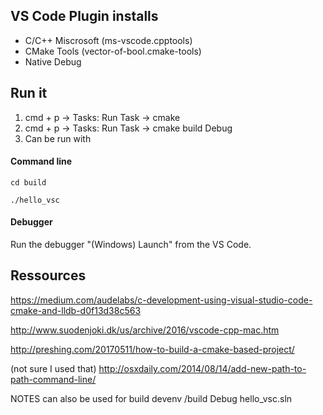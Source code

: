 ## VS Code Plugin installs
- C/C++ Miscrosoft  (ms-vscode.cpptools)
- CMake Tools (vector-of-bool.cmake-tools)
- Native Debug

## Run it
1. cmd + p -> Tasks: Run Task -> cmake
2. cmd + p -> Tasks: Run Task -> cmake build Debug
3. Can be run with
#### Command line

```cd build```

```./hello_vsc```

#### Debugger
Run the debugger "(Windows) Launch" from the VS Code.

## Ressources
https://medium.com/audelabs/c-development-using-visual-studio-code-cmake-and-lldb-d0f13d38c563

http://www.suodenjoki.dk/us/archive/2016/vscode-cpp-mac.htm

http://preshing.com/20170511/how-to-build-a-cmake-based-project/

(not sure I used that)
http://osxdaily.com/2014/08/14/add-new-path-to-path-command-line/

NOTES
can also be used for build
devenv /build Debug hello_vsc.sln